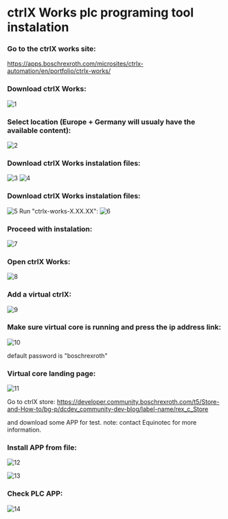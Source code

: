 # ctrlX Works plc programing tool instalation

### Go to the ctrlX works site:
https://apps.boschrexroth.com/microsites/ctrlx-automation/en/portfolio/ctrlx-works/

### Download ctrlX Works:
![1](images/ctrlX_Works_Download.png)

### Select location (Europe + Germany will usualy have the available content):
![2](images/select_location_available_software.png)

### Download ctrlX Works instalation files:
![3](images/select_version.png)
![4](images/download_ctrlX.png)

### Download ctrlX Works instalation files:
![5](images/installsoftware.png)
Run "ctrlx-works-X.XX.XX":
![6](images/installsoftware2.png)

### Proceed with instalation:
![7](images/install.png)

### Open ctrlX Works:
![8](images/openctrlXworks.png)

### Add a virtual ctrlX:
![9](images/create_a_virtualCoreX.png)

### Make sure virtual core is running and press the ip address link:
![10](images/virtualCoreinplay.png)

default password is "boschrexroth"

### Virtual core landing page:
![11](images/virtualCorepage.png)

Go to ctrlX store:
https://developer.community.boschrexroth.com/t5/Store-and-How-to/bg-p/dcdev_community-dev-blog/label-name/rex_c_Store

and download some APP for test.
note: contact Equinotec for more information.

### Install APP from file:
![12](images/installfromfile.png)

![13](images/plcinstaled.png)

### Check PLC APP:
![14](images/plcengineering.png)
